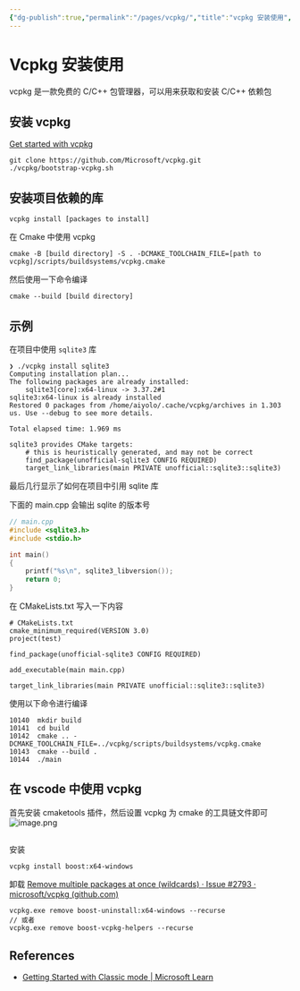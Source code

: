 ```yaml
---
{"dg-publish":true,"permalink":"/pages/vcpkg/","title":"vcpkg 安装使用","tags":["cmake"]}
---
```



# Vcpkg 安装使用

vcpkg 是一款免费的 C/C++ 包管理器，可以用来获取和安装 C/C++ 依赖包

## 安装 vcpkg

[Get started with vcpkg](https://vcpkg.io/en/getting-started.html)

```
git clone https://github.com/Microsoft/vcpkg.git
./vcpkg/bootstrap-vcpkg.sh
```

## 安装项目依赖的库

```
vcpkg install [packages to install]
```

在 Cmake 中使用 vcpkg

```
cmake -B [build directory] -S . -DCMAKE_TOOLCHAIN_FILE=[path to vcpkg]/scripts/buildsystems/vcpkg.cmake
```

然后使用一下命令编译

```
cmake --build [build directory]
```

## 示例

在项目中使用 `sqlite3` 库

```
❯ ./vcpkg install sqlite3
Computing installation plan...
The following packages are already installed:
    sqlite3[core]:x64-linux -> 3.37.2#1
sqlite3:x64-linux is already installed
Restored 0 packages from /home/aiyolo/.cache/vcpkg/archives in 1.303 us. Use --debug to see more details.

Total elapsed time: 1.969 ms

sqlite3 provides CMake targets:
    # this is heuristically generated, and may not be correct
    find_package(unofficial-sqlite3 CONFIG REQUIRED)
    target_link_libraries(main PRIVATE unofficial::sqlite3::sqlite3)
```

最后几行显示了如何在项目中引用 sqlite 库

下面的 main.cpp 会输出 sqlite 的版本号

```cpp
// main.cpp
#include <sqlite3.h>
#include <stdio.h>

int main()
{
    printf("%s\n", sqlite3_libversion());
    return 0;
}
```

在 CMakeLists.txt 写入一下内容

```
# CMakeLists.txt
cmake_minimum_required(VERSION 3.0)
project(test)

find_package(unofficial-sqlite3 CONFIG REQUIRED)

add_executable(main main.cpp)

target_link_libraries(main PRIVATE unofficial::sqlite3::sqlite3)
```

使用以下命令进行编译

```
10140  mkdir build
10141  cd build
10142  cmake .. -DCMAKE_TOOLCHAIN_FILE=../vcpkg/scripts/buildsystems/vcpkg.cmake
10143  cmake --build .
10144  ./main
```

## 在 vscode 中使用 vcpkg

首先安装 cmaketools 插件，然后设置 vcpkg 为 cmake 的工具链文件即可  
![image.png](https://cdn.jsdelivr.net/gh/aiyolo/imgrepo@main/test/202303091144314.png)

## 
<div class="transclusion internal-embed is-loaded"><div class="markdown-embed">




安装
```
vcpkg install boost:x64-windows
```
卸载 [Remove multiple packages at once (wildcards) · Issue #2793 · microsoft/vcpkg (github.com)](https://github.com/microsoft/vcpkg/issues/2793)

```
vcpkg.exe remove boost-uninstall:x64-windows --recurse
// 或者
vcpkg.exe remove boost-vcpkg-helpers --recurse
```

</div></div>

## References

- [Getting Started with Classic mode | Microsoft Learn](https://learn.microsoft.com/zh-cn/vcpkg/examples/installing-and-using-packages)
